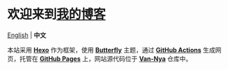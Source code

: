 # 欢迎来到[我的博客](https://ruavan.one "Van喵的大锅")

[English](README.md "README.md") | **中文**

本站采用 [**Hexo**](https://hexo.io "Hexo 官网") 作为框架，使用 [**Butterfly**](https://butterfly.js.org "Butterfly 官网") 主题，通过 [**GitHub Actions**](https://github.com/features/actions "GitHub Actions 官网") 生成网页，托管在 [**GitHub Pages**](https://pages.github.com/ "GitHub Pages 官网") 上，网站源代码位于 [**Van-Nya**](https://github.com/Van-Nya/Van-Nya "Nya? Nya!") 仓库中。
